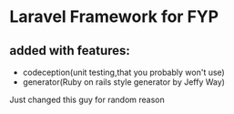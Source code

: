 # Laravel Framework for FYP

## added with features:
- codeception(unit testing,that you probably won't use)
- generator(Ruby on rails style generator by Jeffy Way)

Just changed this guy for random reason